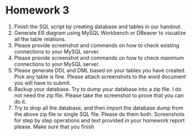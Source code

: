 # Homework 3

1. Finish the SQL script by creating database and tables in our handout.
2. Generate ER diagram using MySQL Workbench or DBeaver to visualize all the table relations.
3. Please provide screenshot and commands on how to check existing connections to your MySQL server.
4. Please provide screenshot and commands on how to check maximum connections to your MySQL server.
5. Please generate DDL and DML based on your tables you have created. Pick any table is fine. Please attach screenshots to the word document you will have to submit.
6. Backup your database. Try to dump your database into a zip file. I do not need the zip file. Please take the screenshot to prove that you can do it.
7. Try to drop all the database, and then import the database dump from the above zip file or single SQL file. Please do them both. Screenshots for step by step operations and text provided in your homework report please.
   Make sure that you finish
